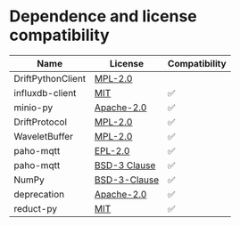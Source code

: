 # Dependence and license compatibility

| Name              | License                                                                             | Compatibility |
|-------------------|-------------------------------------------------------------------------------------|---------------|
| DriftPythonClient | [MPL-2.0](https://github.com/panda-official/DriftPythonClient/blob/develop/LICENSE) |               |
| influxdb-client   | [MIT](https://github.com/influxdata/influxdb-client-python/blob/master/LICENSE)     | &#9989;       |
| minio-py          | [Apache-2.0](https://github.com/minio/minio-py/blob/master/LICENSE)                 | &#9989;       |
| DriftProtocol     | [MPL-2.0](https://github.com/panda-official/DriftProtocol/blob/develop/LICENSE)     | &#9989;       |
| WaveletBuffer     | [MPL-2.0](https://github.com/panda-official/WaveletBuffer/blob/develop/LICENSE)     | &#9989;       |
| paho-mqtt         | [EPL-2.0](https://www.eclipse.org/legal/epl-2.0/)                                   | &#9989;       |
| paho-mqtt         | [BSD-3 Clause](https://www.eclipse.org/org/documents/edl-v10.php)                   | &#9989;       |
| NumPy             | [BSD-3-Clause](https://github.com/numpy/numpy/blob/main/LICENSE.txt)                | &#9989;       |
| deprecation       | [Apache-2.0](https://github.com/briancurtin/deprecation/blob/master/LICENSE)        | &#9989;       |
| reduct-py         | [MIT](https://github.com/reduct-storage/reduct-py/blob/main/LICENSE)                | &#9989;       |
